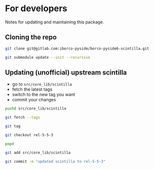# For developers

Notes for updating and maintaining this package.

## Cloning the repo

```bash
git clone git@gitlab.com:iborco-pyside/borco-pyside6-scintilla.git
```

```bash
git submodule update --init --recursive
```

## Updating (unofficial) upstream scintilla

* go to `src/core_lib/scintilla`
* fetch the latest tags
* switch to the new tag you want
* commit your changes

```bash
pushd src/core_lib/scintilla
```

```bash
git fetch --tags
```

```bash
git tag
```

```bash
git checkout rel-5-5-3
```

```bash
popd
```

```bash
git add src/core_lib/scintilla
```

```bash
git commit -m "updated scintilla to rel-5-5-3"
```
